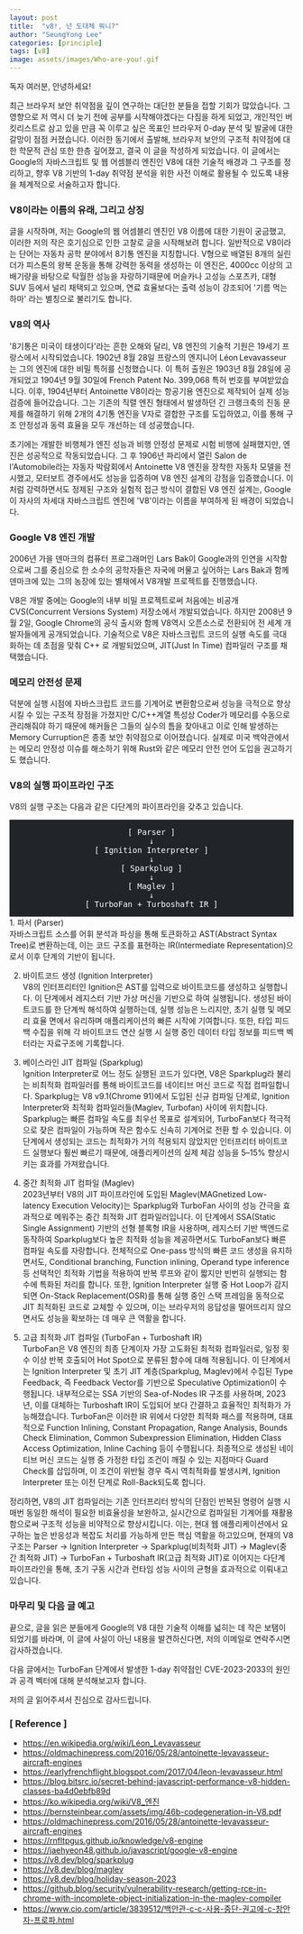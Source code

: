 ```yaml
---
layout: post
title:  "v8!, 넌 도대체 뭐니?"
author: "SeungYong Lee"
categories: [principle]
tags: [v8]
image: assets/images/Who-are-you!.gif
---
```

독자 여러분, 안녕하세요!

최근 브라우저 보안 취약점을 깊이 연구하는 대단한 분들을 접할 기회가 많았습니다. 그 영향으로 저 역시 더 늦기 전에 공부를 시작해야겠다는 다짐을 하게 되었고, 개인적인 버킷리스트로 삼고 있을 만큼 꼭 이루고 싶은 목표인 브라우저 0-day 분석 및 발굴에 대한 갈망이 점점 커졌습니다. 이러한 동기에서 출발해, 브라우저 보안의 구조적 취약점에 대한 학문적 관심 또한 한층 깊어졌고, 결국 이 글을 작성하게 되었습니다. 이 글에서는 Google의 자바스크립트 및 웹 어셈블리 엔진인 V8에 대한 기술적 배경과 그 구조를 정리하고, 향후 V8 기반의 1-day 취약점 분석을 위한 사전 이해로 활용될 수 있도록 내용을 체계적으로 서술하고자 합니다.

### V8이라는 이름의 유래, 그리고 상징
글을 시작하며, 저는 Google의 웹 어셈블리 엔진인 V8 이름에 대한 기원이 궁금했고, 이러한 저의 작은 호기심으로 인한 고찰로 글을 시작해보려 합니다. 일반적으로 V8이라는 단어는 자동차 공학 분야에서 8기통 엔진을 지칭합니다. V형으로 배열된 8개의 실린더가 피스톤의 왕복 운동을 통해 강력한 동력을 생성하는 이 엔진은, 4000cc 이상의 고배기량을 바탕으로 탁월한 성능을 자랑하기때문에 머슬카나 고성능 스포츠카, 대형 SUV 등에서 널리 채택되고 있으며, 연료 효율보다는 출력 성능이 강조되어 '기름 먹는 하마' 라는 별칭으로 불리기도 합니다.

### V8의 역사
'8기통은 미국이 태생이다'라는 흔한 오해와 달리, V8 엔진의 기술적 기원은 19세기 프랑스에서 시작되었습니다. 1902년 8월 28일 프랑스의 엔지니어 Léon Levavasseur는 그의 엔진에 대한 비밀 특허를 신청했습니다. 이 특허 출원은 1903년 8월 28일에 공개되었고 1904년 9월 30일에 French Patent No. 399,068 특허 번호를 부여받았습니다. 이후, 1904년부터 Antoinette V8이라는 항공기용 엔진으로 제작되어 실제 성능 검증에 들어갔습니다. 그는 기존의 직렬 엔진 형태에서 발생하던 긴 크랭크축의 진동 문제를 해결하기 위해 2개의 4기통 엔진을 V자로 결합한 구조를 도입하였고, 이를 통해 구조 안정성과 동력 효율을 모두 개선하는 데 성공했습니다.

초기에는 개발한 비행체가 엔진 성능과 비행 안정성 문제로 시험 비행에 실패했지만, 엔진은 성공적으로 작동되었습니다. 그 후 1906년 파리에서 열린 Salon de l'Automobile라는 자동자 박람회에서 Antoinette V8 엔진을 장착한 자동차 모델을 전시했고, 모터보트 경주에서도 성능을 입증하며 V8 엔진 설계의 강점을 입증했습니다. 이처럼 강력하면서도 정제된 구조와 실험적 접근 방식이 결합된 V8 엔진 설계는, Google이 자사의 차세대 자바스크립트 엔진에 'V8'이라는 이름을 부여하게 된 배경이 되었습니다.

### Google V8 엔진 개발
2006년 가을 덴마크의 컴퓨터 프로그래머인 Lars Bak이 Google과의 인연을 시작함으로써 그를 중심으로 한 소수의 공학자들은 자국에 머물고 싶어하는 Lars Bak과 함께 덴마크에 있는 그의 농장에 있는 별채에서 V8개발 프로젝트를 진행했습니다.

V8은 개발 중에는 Google의 내부 비밀 프로젝트로써 처음에는 비공개 CVS(Concurrent Versions System) 저장소에서 개발되었습니다. 하지만 2008년 9월 2일, Google Chrome의 공식 출시와 함께 V8역시 오픈소스로 전환되어 전 세계 개발자들에게 공개되었습니다. 기술적으로 V8은 자바스크립트 코드의 실행 속도를 극대화하는 데 초점을 맞춰 C++ 로 개발되었으며, JIT(Just In Time) 컴파일러 구조를 채택했습니다.

### 메모리 안전성 문제
덕분에 실행 시점에 자바스크립트 코드를 기계어로 변환함으로써 성능을 극적으로 향상시킬 수 있는 구조적 장점을 가졌지만 C/C++계열 특성상 Coder가 메모리를 수동으로 관리해줘야 하기 때문에 해커들은 그들의 실수의 틈을 찾아내고 이로 인해 발생하는 Memory Curruption은 종종 보안 취약점으로 이어졌습니다. 실제로 미국 백악관에서는 메모리 안정성 이슈를 해소하기 위해 Rust와 같은 메모리 안전 언어 도입을 권고하기도 했습니다.

### V8의 실행 파이프라인 구조
V8의 실행 구조는 다음과 같은 다단계의 파이프라인을 갖추고 있습니다.
<div align="center" style="background-color: rgb(33, 37, 41); padding: 1em;">
<pre style="color: rgb(255, 255, 255); font-size: 1em; margin: 0;">
[ Parser ]
↓
[ Ignition Interpreter ]
↓
[ Sparkplug ]
↓
[ Maglev ]
↓
[ TurboFan + Turboshaft IR ]
</pre>
</div>
1. 파서 (Parser)<br>
자바스크립트 소스를 어휘 분석과 파싱을 통해 토큰화하고 AST(Abstract Syntax Tree)로 변환하는데, 이는 코드 구조를 표현하는 IR(Intermediate Representation)으로서 이후 단계의 기반이 됩니다.

2. 바이트코드 생성 (Ignition Interpreter)<br>
V8의 인터프리터인 Ignition은 AST를 입력으로 바이트코드를 생성하고 실행합니다. 이 단계에서 레지스터 기반 가상 머신을 기반으로 하여 실행됩니다. 생성된 바이트코드를 한 단계씩 해석하여 실행하는데, 실행 성능은 느리지만, 초기 실행 및 메모리 효율 면에서 유리하며 애플리케이션의 빠른 시작에 기여합니다. 또한, 타입 피드백 수집을 위해 각 바이트코드 연산 실행 시 실행 중인 데이터 타입 정보를 피드백 벡터라는 자료구조에 기록합니다.

3. 베이스라인 JIT 컴파일 (Sparkplug)<br>
Ignition Interpreter로 어느 정도 실행된 코드가 있다면, V8은 Sparkplug라 불리는 비최적화 컴파일러를 통해 바이트코드를 네이티브 머신 코드로 직접 컴파일합니다. Sparkplug는 V8 v9.1(Chrome 91)에서 도입된 신규 컴파일 단계로, Ignition Interpreter와 최적화 컴파일러들(Maglev, Turbofan) 사이에 위치합니다. Sparkplug는 빠른 컴파일 속도를 최우선 목표로 설계되어, TurboFan보다 적극적으로 잦은 컴파일이 가능하며 작은 함수도 신속히 기계어로 전환 할 수 있습니다. 이 단계에서 생성되는 코드는 최적화가 거의 적용되지 않았지만 인터프리터 바이트코드 실행보다 훨씬 빠르기 때문에, 애플리케이션의 실제 체감 성능을 5–15% 향상시키는 효과를 가져왔습니다.

4. 중간 최적화 JIT 컴파일 (Maglev)<br>
2023년부터 V8의 JIT 파이프라인에 도입된 Maglev(MAGnetized Low-latency Execution Velocity)는 Sparkplug와 TurboFan 사이의 성능 간극을 효과적으로 메워주는 중간 최적화 JIT 컴파일러입니다. 이 단계에서 SSA(Static Single Assignment) 기반의 선형 블록형 IR을 사용하며, 레지스터 기반 백엔드로 동작하여 Sparkplug보다 높은 최적화 성능을 제공하면서도 TurboFan보다 빠른 컴파일 속도를 자랑합니다. 전체적으로 One-pass 방식의 빠른 코드 생성을 유지하면서도, Conditional branching, Function inlining, Operand type inference 등 선택적인 최적화 기법을 적용하여 반복 루프와 같이 짧지만 빈번히 실행되는 함수에 특화된 처리를 합니다.
또한, Ignition Interpreter 실행 중 Hot Loop가 감지되면 On-Stack Replacement(OSR)를 통해 실행 중인 스택 프레임을 동적으로 JIT 최적화된 코드로 교체할 수 있으며, 이는 브라우저의 응답성을 떨어뜨리지 않으면서도 성능을 확보하는 데 매우 큰 역활을 합니다.

5. 고급 최적화 JIT 컴파일 (TurboFan + Turboshaft IR)<br>
TurboFan은 V8 엔진의 최종 단계이자 가장 고도화된 최적화 컴파일러로, 일정 횟수 이상 반복 호출되어 Hot Spot으로 분류된 함수에 대해 적용됩니다. 이 단계에서는 Ignition Interpreter 및 초기 JIT 계층(Sparkplug, Maglev)에서 수집된 Type Feedback, 즉 Feedback Vector를 기반으로 Speculative Optimization이 수행됩니다. 내부적으로는 SSA 기반의 Sea-of-Nodes IR 구조를 사용하며, 2023년, 이를 대체하는 Turboshaft IR이 도입되어 보다 간결하고 효율적인 최적화가 가능해졌습니다. TurboFan은 이러한 IR 위에서 다양한 최적화 패스를 적용하며, 대표적으로 Function Inlining, Constant Propagation, Range Analysis, Bounds Check Elimination, Common Subexpression Elimination, Hidden Class Access Optimization, Inline Caching 등이 수행됩니다. 최종적으로 생성된 네이티브 머신 코드는 실행 중 가정한 타입 조건이 깨질 수 있는 지점마다 Guard Check를 삽입하며, 이 조건이 위반될 경우 즉시 역최적화를 발생시켜, Ignition Interpreter 또는 이전 단계로 Roll-Back되도록 합니다.

정리하면, V8의 JIT 컴파일러는 기존 인터프리터 방식의 단점인 반복된 명령어 실행 시 매번 동일한 해석이 필요한 비효율성을 보완하고, 실시간으로 컴파일된 기계어를 재활용함으로써 구조적 성능을 비약적으로 향상시킵니다. 이는, 현대 웹 애플리케이션에서 요구하는 높은 반응성과 복잡도 처리를 가능하게 만든 핵심 역활을 하고있으며, 현재의 V8 구조는 Parser → Ignition Interpreter → Sparkplug(비최적화 JIT) → Maglev(중간 최적화 JIT) → TurboFan + Turboshaft IR(고급 최적화 JIT)로 이어지는 다단계 파이프라인을 통해, 초기 구동 시간과 런타임 성능 사이의 균형을 효과적으로 이뤄내고 있습니다.

### 마무리 및 다음 글 예고
끝으로, 글을 읽은 분들에게 Google의 V8 대한 기술적 이해를 넓히는 데 작은 보탬이 되었기를 바라며, 이 글에 사실이 아닌 내용을 발견하신다면, 저의 이메일로 연락주시면 감사하겠습니다.

다음 글에서는 TurboFan 단계에서 발생한 1-day 취약점인 CVE-2023-2033의 원인과 공격 벡터에 대해 분석해보고자 합니다.

저의 글 읽어주셔서 진심으로 감사드립니다.

### [ Reference ]
- https://en.wikipedia.org/wiki/Léon_Levavasseur
- https://oldmachinepress.com/2016/05/28/antoinette-levavasseur-aircraft-engines
- https://earlyfrenchflight.blogspot.com/2017/04/leon-levavasseur.html
- https://blog.bitsrc.io/secret-behind-javascript-performance-v8-hidden-classes-ba4d0ebfb89d
- https://ko.wikipedia.org/wiki/V8_엔진
- https://bernsteinbear.com/assets/img/46b-codegeneration-in-V8.pdf
- https://oldmachinepress.com/2016/05/28/antoinette-levavasseur-aircraft-engines
- https://rnfltpgus.github.io/knowledge/v8-engine
- https://jaehyeon48.github.io/javascript/google-v8-engine
- https://v8.dev/blog/sparkplug
- https://v8.dev/blog/maglev
- https://v8.dev/blog/holiday-season-2023
- https://github.blog/security/vulnerability-research/getting-rce-in-chrome-with-incomplete-object-initialization-in-the-maglev-compiler
- https://www.cio.com/article/3839512/백안관-c-c-사용-중단-권고에-c-창안자-프로파.html